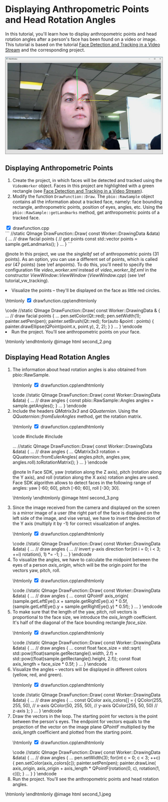 # Displaying Anthropometric Points and Head Rotation Angles

In this tutorial, you'll learn how to display anthropometric points and head rotation angles after a person's face has been found on a video or image. This tutorial is based on the tutorial [Face Detection and Tracking in a Video Stream](face_detection_and_tracking_in_a_video_stream.md) and the corresponding project. 

<p align="center">
<img width="600" src="../img/second_1.jpeg"><br>
</p>

## Displaying Anthropometric Points 

1. Create the project, in which faces will be detected and tracked using the `VideoWorker` object. Faces in this project are highlighted with a green rectangle (see [Face Detection and Tracking in a Video Stream](face_detection_and_tracking_in_a_video_stream.md)). 
2. Modify the function `DrawFunction::Draw`. The `pbio::RawSample` object contains all the information about a tracked face, namely: face bounding rectangle, anthropometric points, position of eyes, angles, etc. Using the `pbio::RawSample::getLandmarks` method, get anthropometric points of a tracked face.  

<input class="toggle-box" id="second-1" type="checkbox" checked>
<label class="spoiler-link" for="second-1">drawfunction.cpp</label>
<div>
```
//static
QImage DrawFunction::Draw(
	const Worker::DrawingData &data)
	{
		...
		// draw facial points
		{
			// get points
			const std::vector<pbio::RawSample::Point> points = sample.getLandmarks();
		}
		...
	}
```
</div>

@note
In this project, we use the <i>singlelbf</i> set of anthropometric points (31 points). As an option, you can use a different set of points, which is called <i>esr</i> (47 points) (see \ref anpoints). To do this, you'll need to specify the configuration file <i>video_worker.xml</i>  instead of <i>video_worker_lbf.xml</i> in the constructor  <i>ViewWindow::ViewWindow</i> (<i>ViewWindow.cpp</i>) (see \ref tutorial_vw_tracking). 

<li> Visualize the points – they'll be displayed on the face as little red circles. 

\htmlonly <input class="toggle-box" id="second-2" type="checkbox" checked>
<label class="spoiler-link" for="second-2">drawfunction.cpp</label>\endhtmlonly
<div>
\code
//static
QImage DrawFunction::Draw(
	const Worker::DrawingData &
	{
		...
		// draw facial points
		{
			...
			pen.setColor(Qt::red);
			pen.setWidth(1);
			painter.setPen(pen);
			painter.setBrush(Qt::red);
			for(auto &point : points)
			{
				painter.drawEllipse(QPoint(point.x, point.y), 2, 2);
			}
		}
		...
	}
\endcode
</div>

<li> Run the project. You'll see anthropometric points on your face.
</ol>

\htmlonly <style>div.image img[src="second_2.png"]{width:600px;}</style> \endhtmlonly 
@image html second_2.png

## Displaying Head Rotation Angles 

<ol>
<li> The information about head rotation angles is also obtained from pbio::RawSample. 

\htmlonly <input class="toggle-box" id="second-3" type="checkbox" checked>
<label class="spoiler-link" for="second-3">drawfunction.cpp</label>\endhtmlonly
<div>
\code
//static
QImage DrawFunction::Draw(
	const Worker::DrawingData &data)
	{
		...
		// draw angles
		{
			const pbio::RawSample::Angles angles = sample.getAngles();
		}
		...
	}
\endcode
</div>

<li> Include the headers <i>QMatrix3x3</i> and <i>QQuaternion</i>. Using the <i>QQuaternion::fromEulerAngles</i> method, get the rotation matrix. 

\htmlonly <input class="toggle-box" id="second-4" type="checkbox" checked>
<label class="spoiler-link" for="second-4">drawfunction.cpp</label>\endhtmlonly
<div>
\code
#include <QMatrix3x3>
#include <QQuaternion>

...
//static
QImage DrawFunction::Draw(
	const Worker::DrawingData &data)
	{
		...
		// draw angles
		{
			...
			QMatrix3x3 rotation = QQuaternion::fromEulerAngles(
				angles.pitch,
				angles.yaw,
				angles.roll).toRotationMatrix();
		}
		...
	}
\endcode
</div>

@note
In Face SDK, yaw (rotation along the Z axis), pitch (rotation along the Y axis), and roll (rotation along the X axis) rotation angles are used. Face SDK algorithm allows to detect faces in the following range of angles: yaw [-60; 60], pitch [-60; 60], roll [-30; 30]. 

\htmlonly <style>div.image img[src="second_3.png"]{width:250px;}</style> \endhtmlonly 
@image html second_3.png

<li> Since the image received from the camera and displayed on the screen is a mirror image of a user (the right part of the face is displayed on the left side of the image, and vise versa), we have to invert the direction of the Y axis (multiply it by -1) for correct visualization of angles.

\htmlonly <input class="toggle-box" id="second-5" type="checkbox" checked>
<label class="spoiler-link" for="second-5">drawfunction.cpp</label>\endhtmlonly
<div>
\code
//static
QImage DrawFunction::Draw(
	const Worker::DrawingData &data)
	{
		...
		// draw angles
		{
			...
			// invert y-axis direction
			for(int i = 0; i < 3; ++i)
				rotation(i, 1) *= -1;
		}
		...
	}
\endcode
</div>

<li> To visualize the angles, we have to calculate the midpoint between the eyes of a person <i>axis_origin</i>, which will be the origin point for the vectors yaw, pitch, roll.  

\htmlonly <input class="toggle-box" id="second-6" type="checkbox" checked>
<label class="spoiler-link" for="second-6">drawfunction.cpp</label>\endhtmlonly
<div>
\code
//static
QImage DrawFunction::Draw(
	const Worker::DrawingData &data)
	{
		...
		// draw angles
		{
			...
			const QPointF axis_origin(
				(sample.getLeftEye().x + sample.getRightEye().x) * 0.5f,
				(sample.getLeftEye().y + sample.getRightEye().y) * 0.5f);
		}
		...
	}
\endcode
</div>

<li> To make sure that the length of the yaw, pitch, roll vectors is proportional to the face size, we introduce the <i>axis_length</i> coefficient. It's half of the diagonal of the face bounding rectangle <i>face_size</i>.

\htmlonly <input class="toggle-box" id="second-7" type="checkbox" checked>
<label class="spoiler-link" for="second-7">drawfunction.cpp</label>\endhtmlonly
<div>
\code
//static
QImage DrawFunction::Draw(
	const Worker::DrawingData &data)
	{
		...
		// draw angles
		{
			...
			const float face_size = std::sqrt(
				std::pow((float)sample.getRectangle().width, 2.f)
				+ std::pow((float)sample.getRectangle().height, 2.f));
			const float axis_length = face_size * 0.5f;
		}
		...
	}
\endcode
</div>

<li> Visualize the angles – vectors will be displayed in different colors (yellow, red, and green). 

\htmlonly <input class="toggle-box" id="second-8" type="checkbox" checked>
<label class="spoiler-link" for="second-8">drawfunction.cpp</label>\endhtmlonly
<div>
\code
//static
QImage DrawFunction::Draw(
	const Worker::DrawingData &data)
	{
		...
		// draw angles
		{
			...
			const QColor axis_colors[] = {
				QColor(255, 255, 50), // x-axis
				QColor(50, 255, 50),  // y-axis
				QColor(255, 50, 50)   // z-axis
			};
		}
		...
	}
\endcode
</div>

<li> Draw the vectors in the loop. The starting point for vectors is the point between the person's eyes. The endpoint for vectors equals to the projection of the vector on the image plane <i>QPointF</i> multiplied by the <i>axis_length</i> coefficient and plotted from the starting point.

\htmlonly <input class="toggle-box" id="second-9" type="checkbox" checked>
<label class="spoiler-link" for="second-9">drawfunction.cpp</label>\endhtmlonly
<div>
\code
//static
QImage DrawFunction::Draw(
	const Worker::DrawingData &data)
	{
	...
		// draw angles
		{
			...
			pen.setWidth(3);
			for(int c = 0; c < 3; ++c)
			{
				pen.setColor(axis_colors[c]);
				painter.setPen(pen);
				painter.drawLine(
					axis_origin,
					axis_origin + axis_length * QPointF(rotation(0, c), rotation(1, c)));
			}
			...
		}
	}
\endcode
</div>

<li> Run the project. You'll see the anthropometric points and head rotation angles. 
</ol>

\htmlonly <style>div.image img[src="second_1.jpeg"]{width:600px;}</style> \endhtmlonly 
@image html second_1.jpeg
